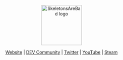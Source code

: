<div align="center">
 	<img height="128px" src="https://skel.cc/img/skeletonsarebad-logo-x512.png" alt="SkeletonsAreBad logo" />
	<p><a href="https://skel.cc">Website</a> | <a href="https://dev.to/skeletonsarebad">DEV Community</a> | <a href="https://twitter.com/SkeletonsAreBad">Twitter</a> | <a href="https://www.youtube.com/channel/UC2Cyq7wBfqoG25ofU6usnpw">YouTube</a> | <a href="https://steamcommunity.com/id/SkeletonsAreBad">Steam</a></p>
</div>


<!--
**SkeletonsAreBad/SkeletonsAreBad** is a ✨ _special_ ✨ repository because its `README.md` (this file) appears on your GitHub profile.

Here are some ideas to get you started:

- 🔭 I’m currently working on ...
- 🌱 I’m currently learning ...
- 👯 I’m looking to collaborate on ...
- 🤔 I’m looking for help with ...
- 💬 Ask me about ...
- 📫 How to reach me: ...
- 😄 Pronouns: ...
- ⚡ Fun fact: ...
-->
